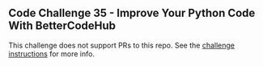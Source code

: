 ## Code Challenge 35 - Improve Your Python Code With BetterCodeHub

This challenge does not support PRs to this repo. See the [challenge instructions](https://pybit.es/articles/codechallenge35/) for more info.
